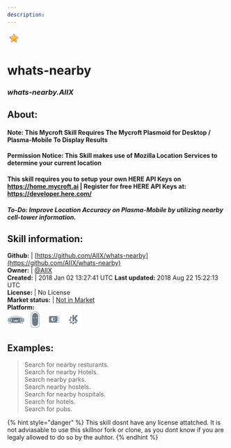 ```yaml
---    
description:   
---    
```

![](../.gitbook/assets/star.png)  
# whats-nearby  
### _whats-nearby.AIIX_  
## About:  
#### Note: This Mycroft Skill Requires The Mycroft Plasmoid for Desktop / Plasma-Mobile To Display Results
#### Permission Notice: This Skill makes use of Mozilla Location Services to determine your current location
#### This skill requires you to setup your own HERE API Keys on https://home.mycroft.ai | Register for free HERE API Keys at: https://developer.here.com/

##### To-Do: Improve Location Accuracy on Plasma-Mobile by utilizing nearby cell-tower information.

## Skill information:  
**Github:** | [https://github.com/AIIX/whats-nearby](https://github.com/AIIX/whats-nearby)  
**Owner:** | [@AIIX](https://github.com/AIIX)  
**Created:** | 2018 Jan 02 13:27:41 UTC  **Last updated:** 2018 Aug 22 15:22:13 UTC  
**License:** | No License  
**Market status:** | [Not in Market](https://market.mycroft.ai/skill/)  
**Platform:**  
 ![](../.gitbook/assets/mark-1-icon.png)  ![](../.gitbook/assets/mark-2-icon.png)  ![](../.gitbook/assets/picroft-icon.png)  ![](../.gitbook/assets/kde.png)   
## Examples:  
> Search for nearby resturants.  
> Search for nearby Hotels.  
> Search nearby parks.  
> Search nearby hostels.  
> Search for nearby hospitals.  
> Search for hotels.  
> Search for pubs.  
  
{% hint style="danger" %}
This skill dosnt have any license attatched. It is not adviasable to use this skillnor fork or clone, as you dont know if you are legaly allowed to do so by the auhtor.
{% endhint %}
